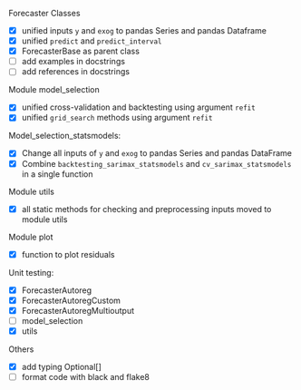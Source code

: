 Forecaster Classes
- [x] unified inputs `y` and `exog` to pandas Series and pandas Dataframe
- [x] unified `predict` and `predict_interval`
- [x] ForecasterBase as parent class
- [ ] add examples in docstrings
- [ ] add references in docstrings

Module model_selection
- [x] unified cross-validation and backtesting using argument `refit`
- [x] unified `grid_search` methods using argument `refit`

Model_selection_statsmodels:
- [x] Change all inputs of `y` and `exog` to pandas Series and pandas DataFrame
- [x] Combine `backtesting_sarimax_statsmodels` and `cv_sarimax_statsmodels` in a single function

Module utils
- [x] all static methods for checking and preprocessing inputs moved to module utils

Module plot
- [x] function to plot residuals

Unit testing:
- [x] ForecasterAutoreg
- [x] ForecasterAutoregCustom
- [x] ForecasterAutoregMultioutput
- [ ] model_selection
- [x] utils

Others
- [x] add typing Optional[]
- [ ] format code with black and flake8